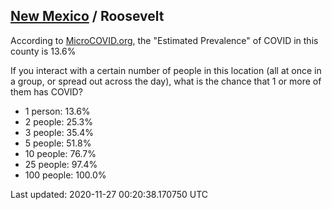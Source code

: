 
## [New Mexico](/united-states/new-mexico) / Roosevelt

According to [MicroCOVID.org](http://microcovid.org),
the "Estimated Prevalence" of COVID in this county is 13.6%

If you interact with a certain number of people in this location
(all at once in a group, or spread out across the day), what is the chance that
1 or more of them has COVID?

- 1 person: 13.6%
- 2 people: 25.3%
- 3 people: 35.4%
- 5 people: 51.8%
- 10 people: 76.7%
- 25 people: 97.4%
- 100 people: 100.0%

Last updated: 2020-11-27 00:20:38.170750 UTC
